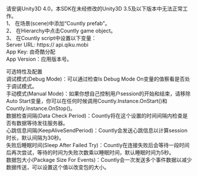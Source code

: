 请安装Unity3D 4.0，本SDK在未经修改的Unity3D 3.5及以下版本中无法正常工作。  
1、	在场景(scene)中添加“Countly prefab”。  
2、	在Hierarchy中点击Countly game object。  
3、	在Countly script中设置以下变量：  
Server URL: https:// api.qiku.mobi  
App Key: 由奇酷分配  
App Version：应用版本号。  
  
可选特性及配置  
调试模式(Debug Mode)：可以通过检查Is Debug Mode On变量的值察看是否处于调试模式。  
手动模式(Manual Mode)：如果你想自己控制用户session的开始和结束，请移除Auto Start变量，你可以在任何时候调用Countly.Instance.OnStart()和Countly.Instance.OnStop()。  
数据检查间隔(Data Check Period)：Countly将在这个设置的时间间隔内检查是否有数据等待发往服务器。  
心跳信息间隔(KeepAliveSendPeriod)：Countly会发送心跳信息以计算session时长，默认间隔为30秒。  
失败后睡眠时间(Sleep After Failed Try)：Countly在连接失败后会等待一段时间后再次尝试，等待的时间为失败次数乘以睡眠时间，默认睡眠时间为5秒。  
数据包大小(Package Size For Events)：Countly会一次发送多个事件数据以减少数据传送，可以设置这个值以改变包的大小。  


